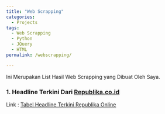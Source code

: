 ```yaml
---
title: "Web Scrapping"
categories:
  - Projects
tags:
  - Web Scrapping
  - Python
  - JQuery
  - HTML
permalink: /webscrapping/

---
```


Ini Merupakan List Hasil Web Scrapping yang Dibuat Oleh Saya.

### 1. Headline Terkini Dari [Republika.co.id](http://www.Republika.co.id)

Link : [Tabel Headline Terkini Republika Online](https://fachdf.github.io/fachridf.github.io/scrap.html)